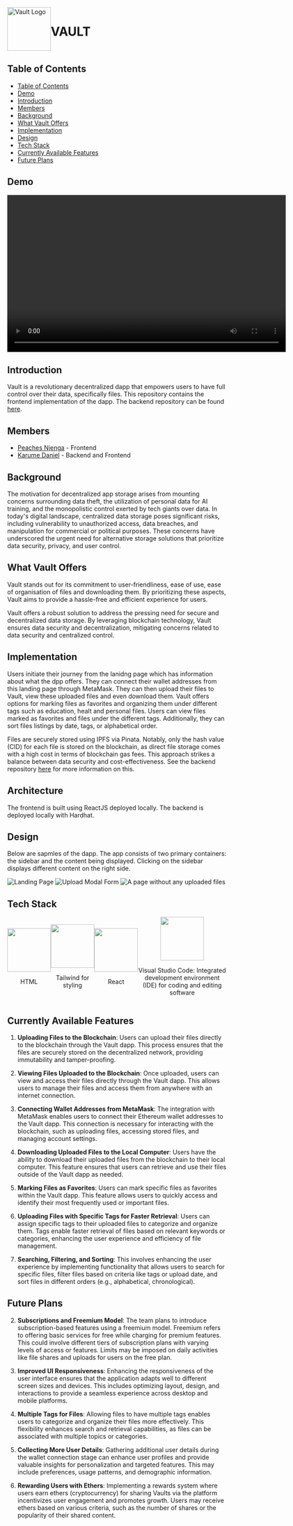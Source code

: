 <div style="display: flex; justify-content:;">
    <img src="./README_ASSETS/vault-logo.svg" alt="Vault Logo" width="100">
    <h1>VAULT</h1>
</div>

## Table of Contents

- [Table of Contents](#table-of-contents)
- [Demo](#demo)
- [Introduction](#introduction)
- [Members](#members)
- [Background](#background)
- [What Vault Offers](#what-vault-offers)
- [Implementation](#implementation)
- [Design](#design)
- [Tech Stack](#tech-stack)
- [Currently Available Features](#currently-available-features)
- [Future Plans](#future-plans)

## Demo

<video width="640" height="360" controls>
  <source src="./demo.mp4" type="video/mp4">
</video>

## Introduction

Vault is a revolutionary decentralized dapp that empowers users to have full control over their data, specifically files. This repository contains the frontend implementation of the dapp. The backend repository can be found [here](https://github.com/Karume-lab/Vault-BE).

## Members

- [Peaches Njenga](https://github.com/Peachy-Njenga/) - Frontend
- [Karume Daniel](https://github.com/Karume-lab/) - Backend and Frontend

## Background

The motivation for decentralized app storage arises from mounting concerns surrounding data theft, the utilization of personal data for AI training, and the monopolistic control exerted by tech giants over data. In today's digital landscape, centralized data storage poses significant risks, including vulnerability to unauthorized access, data breaches, and manipulation for commercial or political purposes. These concerns have underscored the urgent need for alternative storage solutions that prioritize data security, privacy, and user control.

## What Vault Offers

Vault stands out for its commitment to user-friendliness, ease of use, ease of organisation of files and downloading them. By prioritizing these aspects, Vault aims to provide a hassle-free and efficient experience for users.

Vault offers a robust solution to address the pressing need for secure and decentralized data storage. By leveraging blockchain technology, Vault ensures data security and decentralization, mitigating concerns related to data security and centralized control.

## Implementation

Users initiate their journey from the lanidng page which has information about what the dpp offers. They can connect  their wallet addresses from this landing page through MetaMask. They can then upload their files to Vault, view these uploaded files and even download them. Vault offers options for marking files as favorites and organizing them under different tags such as education, healt and personal files. Users can view files marked as favorites and files under the different tags. Additionally, they can sort files listings by date, tags, or alphabetical order. 


 Files are securely stored using IPFS via Pinata. Notably, only the hash value (CID) for each file is stored on the blockchain, as direct file storage comes with a high cost in terms of blockchain gas fees. This approach strikes a balance between data security and cost-effectiveness. See the backend repository [here](https://github.com/Karume-lab/Vault-BE) for more information on this.




## Architecture

The frontend is built using ReactJS deployed locally. The backend is deployed locally with Hardhat.


## Design

Below are sapmles of the dapp. The app consists of two primary containers: the sidebar and the content being displayed. Clicking on the sidebar displays different content on the right side.

![Landing Page](./README_ASSETS/landing.png)
![Upload Modal Form](./README_ASSETS/upload-file.png)
![A page without any uploaded files](./README_ASSETS/my-vault.png)

## Tech Stack

<div style="display: flex; justify-content: center; align-items: center;">
    <div style="text-align: center;">
        <img src="./README_ASSETS/html.png" alt="" style="width: 100px;">
        <p>HTML</p>
    </div>
    <div style="text-align: center;">
        <img src="./README_ASSETS/css.png" alt="" style="width: 100px;">
        <p>Tailwind for styling</p>
    </div>
    <div style="text-align: center;">
        <img src="./README_ASSETS/react.png" alt="" style="width: 100px;">
        <p>React</p>
    </div>
    <div style="text-align: center;">
        <img src="./README_ASSETS/vs_code-logo.png" alt="" style="width: 100px;">
        <p>Visual Studio Code: Integrated development environment (IDE) for coding and editing software</p>
    </div>
</div>

## Currently Available Features

1. **Uploading Files to the Blockchain**: Users can upload their files directly to the blockchain through the Vault dapp. This process ensures that the files are securely stored on the decentralized network, providing immutability and tamper-proofing.

2. **Viewing Files Uploaded to the Blockchain**: Once uploaded, users can view and access their files directly through the Vault dapp. This allows users to manage their files and access them from anywhere with an internet connection.

3. **Connecting Wallet Addresses from MetaMask**: The integration with MetaMask enables users to connect their Ethereum wallet addresses to the Vault dapp. This connection is necessary for interacting with the blockchain, such as uploading files, accessing stored files, and managing account settings.

4. **Downloading Uploaded Files to the Local Computer**: Users have the ability to download their uploaded files from the blockchain to their local computer. This feature ensures that users can retrieve and use their files outside of the Vault dapp as needed.

5. **Marking Files as Favorites**: Users can mark specific files as favorites within the Vault dapp. This feature allows users to quickly access and identify their most frequently used or important files.

6. **Uploading Files with Specific Tags for Faster Retrieval**: Users can assign specific tags to their uploaded files to categorize and organize them. Tags enable faster retrieval of files based on relevant keywords or categories, enhancing the user experience and efficiency of file management.

7. **Searching, Filtering, and Sorting**: This involves enhancing the user experience by implementing functionality that allows users to search for specific files, filter files based on criteria like tags or upload date, and sort files in different orders (e.g., alphabetical, chronological).


## Future Plans



2. **Subscriptions and Freemium Model**: The team plans to introduce subscription-based features using a freemium model. Freemium refers to offering basic services for free while charging for premium features. This could involve different tiers of subscription plans with varying levels of access or features. Limits may be imposed on daily activities like file shares and uploads for users on the free plan.

3. **Improved UI Responsiveness**: Enhancing the responsiveness of the user interface ensures that the application adapts well to different screen sizes and devices. This includes optimizing layout, design, and interactions to provide a seamless experience across desktop and mobile platforms.

4. **Multiple Tags for Files**: Allowing files to have multiple tags enables users to categorize and organize their files more effectively. This flexibility enhances search and retrieval capabilities, as files can be associated with multiple topics or categories.

5. **Collecting More User Details**: Gathering additional user details during the wallet connection stage can enhance user profiles and provide valuable insights for personalization and targeted features. This may include preferences, usage patterns, and demographic information.

6. **Rewarding Users with Ethers**: Implementing a rewards system where users earn ethers (cryptocurrency) for sharing Vaults via the platform incentivizes user engagement and promotes growth. Users may receive ethers based on various criteria, such as the number of shares or the popularity of their shared content.

